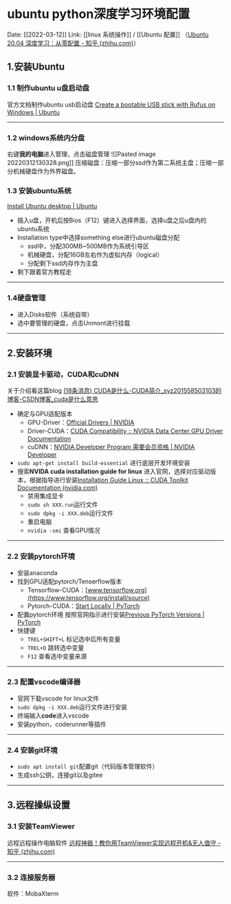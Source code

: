 # ubuntu python深度学习环境配置
Date: [[2022-03-12]]
Link: [[linux 系统操作]] / [[Ubuntu 配置]]
（[Ubuntu 20.04 深度学习：从零配置 - 知乎 (zhihu.com)](https://zhuanlan.zhihu.com/p/142923008)）
## 1.安装Ubuntu
### 1.1 制作ubuntu u盘启动盘
官方文档制作ubuntu usb启动盘
[Create a bootable USB stick with Rufus on Windows | Ubuntu](https://ubuntu.com/tutorials/create-a-usb-stick-on-windows#1-overview)
***
### 1.2 windows系统内分盘
右键**我的电脑**进入管理，点击磁盘管理
![[Pasted image 20220312130328.png]]
压缩磁盘：压缩一部分ssd作为第二系统主盘；压缩一部分机械硬盘作为外界磁盘。
### 1.3 安装ubuntu系统
[Install Ubuntu desktop | Ubuntu](https://ubuntu.com/tutorials/install-ubuntu-desktop#5-installation-setup)
* 插入u盘，开机后按Bios（F12）键进入选择界面，选择u盘之后u盘内的ubuntu系统
* Installation type中选择something else进行ubuntu磁盘分配
	* ssd中，分配300MB~500MB作为系统引导区
	* 机械硬盘，分配16GB左右作为虚拟内存（logical）
	* 分配剩下ssd内存作为主盘
* 剩下跟着官方教程走
***
### 1.4硬盘管理
* 进入Disks软件（系统自带）
* 选中要管理的硬盘，点击Unmont进行挂载
***
## 2.安装环境
### 2.1 安装显卡驱动，CUDA和cuDNN
关于介绍看这篇blog
[(18条消息) CUDA是什么-CUDA简介_syz201558503103的博客-CSDN博客_cuda是什么意思](https://blog.csdn.net/syz201558503103/article/details/111058193)
* 确定与GPU适配版本
	* GPU-Driver：[Official Drivers | NVIDIA](https://www.nvidia.com/Download/index.aspx)
	* Driver-CUDA：[CUDA Compatibility :: NVIDIA Data Center GPU Driver Documentation](https://docs.nvidia.com/deploy/cuda-compatibility/index.html#overview)
	* cuDNN：[NVIDIA Developer Program 需要会员资格 | NVIDIA Developer](https://developer.nvidia.com/rdp/cudnn-download)
* `sudo apt-get install build-essential` 进行底层开发环境安装
* 搜索**NVIDA cuda installation guide for linux** 进入官网，选择对应驱动版本，根据指导进行安装[Installation Guide Linux :: CUDA Toolkit Documentation (nvidia.com)](https://docs.nvidia.com/cuda/cuda-installation-guide-linux/index.html)
	* 禁用集成显卡
	* `sudo sh XXX.run`运行文件
	* `sudo dpkg -i XXX.deb`运行文件
	* 重启电脑
	* `nvidia -smi` 查看GPU情况
***
### 2.2 安装pytorch环境
* 安装anaconda
* 找到GPU适配pytorch/Tenserflow版本
	* Tensorflow-CUDA：[www.tensorflow.org](https://www.tensorflow.org/install/source)
	* Pytorch-CUDA：[Start Locally | PyTorch](https://pytorch.org/get-started/locally/)
* 配置pytorch环境
	按照官网指示进行安装[Previous PyTorch Versions | PyTorch](https://pytorch.org/get-started/previous-versions/)
* 快捷键
	* `TREL+SHIFT+L` 标记选中后所有变量
	* `TREL+D` 跳转选中变量
	* `F12` 查看选中变量来源
***
### 2.3 配置vscode编译器
* 官网下载vscode for linux文件
* `sudo dpkg -i XXX.deb`运行文件进行安装
* 终端输入**code**进入vscode
* 安装python，coderunner等插件
***
### 2.4 安装git环境
* `sudo apt install git`配置git（代码版本管理软件） 
* 生成ssh公钥，连接git以及gitee
***
## 3.远程操纵设置
### 3.1 安装TeamViewer
远程远程操作电脑软件
[远程神器！教你用TeamViewer实现远程开机&无人值守 - 知乎 (zhihu.com)](https://zhuanlan.zhihu.com/p/66350624)



***
### 3.2 连接服务器
软件：MobaXterm

